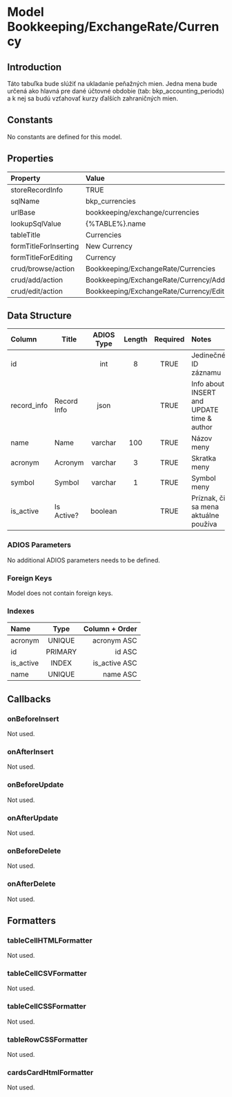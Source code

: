 # Model Bookkeeping/ExchangeRate/Currency

## Introduction

Táto tabuľka bude slúžiť na ukladanie peňažných mien. Jedna mena bude určená ako hlavná pre dané účtovné obdobie (tab: bkp_accounting_periods) a k nej sa budú vzťahovať kurzy ďalších zahraničných mien.

## Constants

No constants are defined for this model.

## Properties

| Property              | Value                                  |
| :-------------------- | :------------------------------------- |
| storeRecordInfo       | TRUE                                   |
| sqlName               | bkp_currencies                         |
| urlBase               | bookkeeping/exchange/currencies        |
| lookupSqlValue        | {%TABLE%}.name                         |
| tableTitle            | Currencies                             |
| formTitleForInserting | New Currency                           |
| formTitleForEditing   | Currency                               |
| crud/browse/action    | Bookkeeping/ExchangeRate/Currencies    |
| crud/add/action       | Bookkeeping/ExchangeRate/Currency/Add  |
| crud/edit/action      | Bookkeeping/ExchangeRate/Currency/Edit |

## Data Structure

| Column      | Title       | ADIOS Type | Length | Required | Notes                                      |
| :---------- | ----------- | :--------: | :----: | :------: | :----------------------------------------- |
| id          |             |    int     |   8    |   TRUE   | Jedinečné ID záznamu                       |
| record_info | Record Info |    json    |        |   TRUE   | Info about INSERT and UPDATE time & author |
| name        | Name        |  varchar   |  100   |   TRUE   | Názov meny                                 |
| acronym     | Acronym     |  varchar   |   3    |   TRUE   | Skratka meny                               |
| symbol      | Symbol      |  varchar   |   1    |   TRUE   | Symbol meny                                |
| is_active   | Is Active?  |  boolean   |        |   TRUE   | Príznak, či sa mena aktuálne používa       |

### ADIOS Parameters
No additional ADIOS parameters needs to be defined.

### Foreign Keys
Model does not contain foreign keys.

### Indexes

| Name      |  Type   | Column + Order |
| :-------- | :-----: | -------------: |
| acronym   | UNIQUE  |    acronym ASC |
| id        | PRIMARY |         id ASC |
| is_active |  INDEX  |  is_active ASC |
| name      | UNIQUE  |       name ASC |

## Callbacks

### onBeforeInsert

Not used.

### onAfterInsert

Not used.

### onBeforeUpdate

Not used.

### onAfterUpdate

Not used.

### onBeforeDelete

Not used.

### onAfterDelete

Not used.

## Formatters

### tableCellHTMLFormatter

Not used.

### tableCellCSVFormatter

Not used.

### tableCellCSSFormatter

Not used.

### tableRowCSSFormatter

Not used.

### cardsCardHtmlFormatter

Not used.
